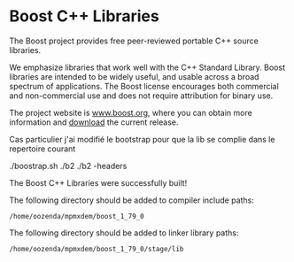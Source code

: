 # Boost C++ Libraries

The Boost project provides free peer-reviewed portable C++ source libraries.

We emphasize libraries that work well with the C++ Standard Library. Boost
libraries are intended to be widely useful, and usable across a broad spectrum
of applications. The Boost license encourages both commercial and non-commercial use
and does not require attribution for binary use. 

The project website is www.boost.org, where you can obtain more information and
[download](https://www.boost.org/users/download/) the current release.



Cas particulier j'ai modifié le bootstrap pour que la lib se complie dans le repertoire courant

./boostrap.sh
./b2
./b2 -headers


The Boost C++ Libraries were successfully built!

The following directory should be added to compiler include paths:

    /home/oozenda/mpmxdem/boost_1_79_0

The following directory should be added to linker library paths:

    /home/oozenda/mpmxdem/boost_1_79_0/stage/lib

